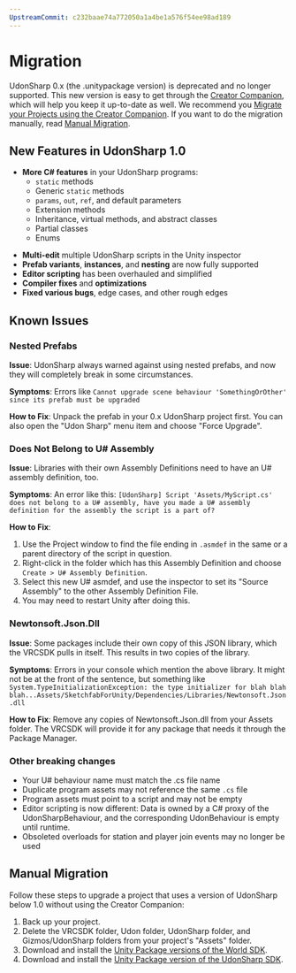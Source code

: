 ```yaml
---
UpstreamCommit: c232baae74a772050a1a4be1a576f54ee98ad189
---
```


# Migration

UdonSharp 0.x (the .unitypackage version) is deprecated and no longer supported. This new version is easy to get through the [Creator Companion](https://vcc.docs.vrchat.com), which will help you keep it up-to-date as well. We recommend you [Migrate your Projects using the Creator Companion](https://vcc.docs.vrchat.com/vpm/migrating). If you want to do the migration manually, read [Manual Migration](#manual-migration).

## New Features in UdonSharp 1.0
* **More C# features** in your UdonSharp programs:
	* `static` methods
	* Generic `static` methods
	* `params`, `out`, `ref`, and default parameters
	* Extension methods
	* Inheritance, virtual methods, and abstract classes
	* Partial classes
	* Enums
- **Multi-edit** multiple UdonSharp scripts in the Unity inspector
- **Prefab variants**, **instances**, and **nesting** are now fully supported
- **Editor scripting** has been overhauled and simplified
- **Compiler fixes** and **optimizations**
- **Fixed various bugs**, edge cases, and other rough edges

## Known Issues

### Nested Prefabs

**Issue**: UdonSharp always warned against using nested prefabs, and now they will completely break in some circumstances.

**Symptoms**: Errors like `Cannot upgrade scene behaviour 'SomethingOrOther' since its prefab must be upgraded`

**How to Fix**: Unpack the prefab in your 0.x UdonSharp project first. You can also open the "Udon Sharp" menu item and choose "Force Upgrade".

### Does Not Belong to U# Assembly

**Issue**: Libraries with their own Assembly Definitions need to have an U# assembly definition, too.

**Symptoms**: An error like this: `[UdonSharp] Script 'Assets/MyScript.cs' does not belong to a U# assembly, have you made a U# assembly definition for the assembly the script is a part of?`

**How to Fix**:
1. Use the Project window to find the file ending in `.asmdef` in the same or a parent directory of the script in question. 
2. Right-click in the folder which has this Assembly Definition and choose `Create > U# Assembly Definition`. 
3. Select this new U# asmdef, and use the inspector to set its "Source Assembly" to the other Assembly Definition File. 
4. You may need to restart Unity after doing this.

### Newtonsoft.Json.Dll

**Issue**: Some packages include their own copy of this JSON library, which the VRCSDK pulls in itself. This results in two copies of the library.

**Symptoms**: Errors in your console which mention the above library. It might not be at the front of the sentence, but something like `System.TypeInitializationException: the type initializer for blah blah blah...Assets/SketchfabForUnity/Dependencies/Libraries/Newtonsoft.Json.dll`

**How to Fix**: Remove any copies of Newtonsoft.Json.dll from your Assets folder. The VRCSDK will provide it for any package that needs it through the Package Manager.

### Other breaking changes
- Your U# behaviour name must match the .cs file name
- Duplicate program assets may not reference the same `.cs` file
- Program assets must point to a script and may not be empty
- Editor scripting is now different: Data is owned by a C# proxy of the UdonSharpBehaviour, and the corresponding UdonBehaviour is empty until runtime.
- Obsoleted overloads for station and player join events may no longer be used

## Manual Migration

Follow these steps to upgrade a project that uses a version of UdonSharp below 1.0 without using the Creator Companion:

1. Back up your project.
2. Delete the VRCSDK folder, Udon folder, UdonSharp folder, and Gizmos/UdonSharp folders from your project's "Assets" folder.
3. Download and install the [Unity Package versions of the World SDK](https://vrchat.com/download/sdk3-worlds).
4. Download and install the [Unity Package version of the UdonSharp SDK](https://github.com/vrchat-community/UdonSharp/releases/download/1.1.7/com.vrchat.udonsharp-1.1.7.unitypackage).
